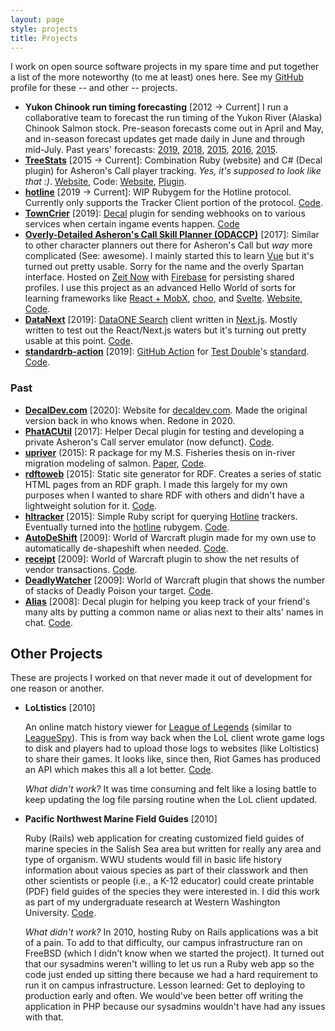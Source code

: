 ```yaml
---
layout: page
style: projects
title: Projects
---
```


I work on open source software projects in my spare time and put together a list of the more noteworthy (to me at least) ones here. See my [GitHub](https://github.com/amoeba) profile for these -- and other -- projects.

- **Yukon Chinook run timing forecasting**
  [2012 → Current]
  I run a collaborative team to forecast the run timing of the Yukon River (Alaska) Chinook Salmon stock. Pre-season forecasts come out in April and May, and in-season forecast updates get made daily in June and through mid-July. Past years' forecasts: [2019](https://github.com/amoeba/2019-yukon-forecasting), [2018](https://github.com/amoeba/2018-yukon-forecasting), [2015](https://github.com/amoeba/2017-yukon-forecasting), [2016](https://github.com/amoeba/2016-yukon-forecasting), [2015](https://github.com/amoeba/yukon-2015-april).
- [**TreeStats**](https://treestats.net) [2015 → Current]: Combination Ruby (website) and C# (Decal plugin) for Asheron's Call player tracking. _Yes, it's supposed to look like that :)_. [Website](https://treestats.net), Code: [Website](https://github.com/amoeba/treestats.net), [Plugin](https://github.com/amoeba/treestats).
- [**hotline**](https://github.com/amoeba/hotline) [2019 → Current]: WIP Rubygem for the Hotline protocol. Currently only supports the Tracker Client portion of the protocol. [Code](https://github.com/amoeba/hotline).
- [**TownCrier**](https://github.com/amoeba/towncrier) [2019]: [Decal](https://www.decaldev.com/) plugin for sending webhooks on to various services when certain ingame events happen. [Code](https://github.com/amoeba/towncrier)
- [**Overly-Detailed Asheron's Call Skill Planner (ODACCP)**](https://planner.treestats.net) [2017]: Similar to other character planners out there for Asheron's Call but _way_ more complicated (See: awesome). I mainly started this to learn [Vue](https://vuejs.org/) but it's turned out pretty usable. Sorry for the name and the overly Spartan interface. Hosted on [Zeit Now](https://zeit.co) with [Firebase](https://firebase.google.com/) for persisting shared profiles. I use this project as an advanced Hello World of sorts for learning frameworks like [React + MobX](https://github.com/amoeba/accharplanner-react-mobx), [choo](https://github.com/amoeba/accharplanner-choo), and [Svelte](https://github.com/amoeba/accharplanner-svelte). [Website](https://planner.treestats.net/), [Code](https://github.com/amoeba/accharplanner).
- [**DataNext**](https://datanext.amoeba.vercel.app/) [2019]: [DataONE Search](https:/search.dataone.org) client written in [Next.js](https://nextjs.org). Mostly written to test out the React/Next.js waters but it's turning out pretty usable at this point. [Code](https://github.com/amoeba/datanext).
- [**standardrb-action**](https://github.com/amoeba/standardrb-action) [2019]: [GitHub Action](https://github.com/features/actions) for [Test Double](https://www.testdouble.com/)'s [standard](https://github.com/testdouble/standard). [Code](https://github.com/amoeba/standardrb-action).

### Past

- [**DecalDev.com**](https://www.decaldev.com) [2020]: Website for [decaldev.com](https://www.decaldev.com/). Made the original version back in who knows when. Redone in 2020.
- [**PhatACUtil**](https://github.com/amoeba/phatacutil) [2017]: Helper Decal plugin for testing and developing a private Asheron's Call server emulator (now defunct). [Code](https://github.com/amoeba/PhatACUtil).
- [**upriver**](https://github.com/amoeba/upriver) (2015): R package for my M.S. Fisheries thesis on in-river migration modeling of salmon. [Paper](https://scholarworks.alaska.edu/bitstream/handle/11122/7304/Mecum_B_2016.pdf?sequence=1), [Code](https://github.com/amoeba/upriver).
- [**rdftoweb**](https://github.com/amoeba/rdftoweb) [2015]: Static site generator for RDF. Creates a series of static HTML pages from an RDF graph. I made this largely for my own purposes when I wanted to share RDF with others and didn't have a lightweight solution for it. [Code](https://github.com/amoeba/rdftoweb).
- [**hltracker**](https://github.com/amoeba/hltracker) [2015]: Simple Ruby script for querying [Hotline](https://en.wikipedia.org/wiki/Hotline_Communications) trackers. Eventually turned into the [hotline](https://github.com/amoeba/hotline) rubygem. [Code](https://github.com/amoeba/hltracker).
- [**AutoDeShift**](https://github.com/amoeba/AutoDeShift) [2009]: World of Warcraft plugin made for my own use to automatically de-shapeshift when needed. [Code](https://github.com/amoeba/AutoDeShift).
- [**receipt**](https://github.com/amoeba/receipt) [2009]: World of Warcraft plugin to show the net results of vendor transactions. [Code](https://github.com/amoeba/receipt).
- [**DeadlyWatcher**](https://github.com/amoeba/deadlywatcher) [2009]: World of Warcraft plugin that shows the number of stacks of Deadly Poison your target. [Code](https://github.com/amoeba/deadlywatcher).
- [**Alias**](https://github.com/amoeba/alias) [2008]: Decal plugin for helping you keep track of your friend's many alts by putting a common name or alias next to their alts' names in chat. [Code](https://github.com/amoeba/alias).

## Other Projects

These are projects I worked on that never made it out of development for one reason or another.

- **LoLtistics** [2010]

  An online match history viewer for [League of Legends](https://leagueoflegends.com) (similar to [LeagueSpy](https://leaguespy.net)). This is from way back when the LoL client wrote game logs to disk and players had to upload those logs to websites (like Loltistics) to share their games.
  It looks like, since then, Riot Games has produced an API which makes this all a lot better.
  [Code](https://github.com/amoeba/loltistics).

  _What didn't work?_ It was time consuming and felt like a losing battle to keep updating the log file parsing routine when the LoL client updated.

- **Pacific Northwest Marine Field Guides** [2010]

  Ruby (Rails) web application for creating customized field guides of marine species in the Salish Sea area but written for really any area and type of organism. WWU students would fill in basic life history information about vaious species as part of their classwork and then other scientists or people (i.e., a K-12 educator) could create printable (PDF) field guides of the species they were interested in. I did this work as part of my undergraduate research at Western Washington University. [Code](https://github.com/amoeba/marine_field_guides).

  _What didn't work?_ In 2010, hosting Ruby on Rails applications was a bit of a pain. To add to that difficulty, our campus infrastructure ran on FreeBSD (which I didn't know when we started the project). It turned out that our sysadmins weren't willing to let us run a Ruby web app so the code just ended up sitting there because we had a hard requirement to run it on campus infrastructure. Lesson learned: Get to deploying to production early and often. We would've been better off writing the application in PHP because our sysadmins wouldn't have had any issues with that.
